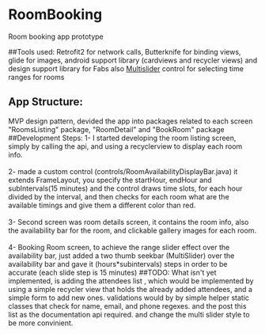 # RoomBooking
Room booking app prototype

##Tools used:
Retrofit2 for network calls, Butterknife for binding views, glide for images, android support library (cardviews and recycler views) and design support library for Fabs
also [Multislider](https://android-arsenal.com/details/1/3976) control for selecting time ranges for rooms
## App Structure:
MVP design pattern, devided the app into packages related to each screen "RoomsListing" package, "RoomDetail" and "BookRoom" package
##Development Steps:
1- I started developing the room listing screen, simply by calling the api, and using a recyclerview to display each room info.<br /><br />
2- made a custom control (controls/RoomAvailabilityDisplayBar.java) it extends FrameLayout,
you specify the startHour, endHour and subIntervals(15 minutes) and the control draws time slots, for each hour divided by the interval,
and then checks for each room what are the available timings and give them a different color than red.<br /><br />
3- Second screen was room details screen, it contains the room info, also the availability bar for the room, and clickable gallery images for each room.<br /><br />
4- Booking Room screen, to achieve the range slider effect over the availability bar, just added a two thumb seekbar (MultiSlider) over the availability bar
and gave it (hours*subintervals) steps in order to be accurate (each slide step is 15 minutes)
##TODO: 
What isn't yet implemented, is adding the attendees list , which would be implemented by using a simple recycler view that holds the already added attendees, and a simple form to add new ones.
validations would by by simple helper static classes that check for name, email, and phone regexes.
and the post this list as the documentation api required. and change the multi slider style to be more convinient.


